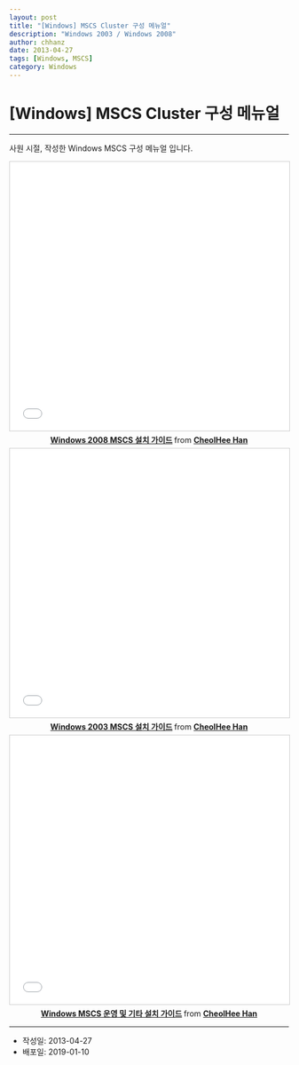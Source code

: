 ```yaml
---
layout: post
title: "[Windows] MSCS Cluster 구성 메뉴얼"
description: "Windows 2003 / Windows 2008"
author: chhanz
date: 2013-04-27
tags: [Windows, MSCS]
category: Windows
---
```


# [Windows] MSCS Cluster 구성 메뉴얼
* * *

사원 시절, 작성한 Windows MSCS 구성 메뉴얼 입니다.   


<center>
<iframe src="//www.slideshare.net/slideshow/embed_code/key/jFi8p3Ux2EDqgP" width="595" height="485" frameborder="0" marginwidth="0" marginheight="0" scrolling="no" style="border:1px solid #CCC; border-width:1px; margin-bottom:5px; max-width: 100%;" allowfullscreen> </iframe> <div style="margin-bottom:5px"> <strong> <a href="//www.slideshare.net/secret/jFi8p3Ux2EDqgP" title="Windows 2008 MSCS 설치 가이드" target="_blank">Windows 2008 MSCS 설치 가이드</a> </strong> from <strong><a href="https://www.slideshare.net/CheolHeeHan2" target="_blank">CheolHee Han</a></strong> </div>

<iframe src="//www.slideshare.net/slideshow/embed_code/key/w1J2JeWEwAQVhy" width="595" height="485" frameborder="0" marginwidth="0" marginheight="0" scrolling="no" style="border:1px solid #CCC; border-width:1px; margin-bottom:5px; max-width: 100%;" allowfullscreen> </iframe> <div style="margin-bottom:5px"> <strong> <a href="//www.slideshare.net/secret/w1J2JeWEwAQVhy" title="Windows 2003 MSCS 설치 가이드" target="_blank">Windows 2003 MSCS 설치 가이드</a> </strong> from <strong><a href="//www.slideshare.net/CheolHeeHan2" target="_blank">CheolHee Han</a></strong> </div>

<iframe src="//www.slideshare.net/slideshow/embed_code/key/4D6REECyEBoRXe" width="595" height="485" frameborder="0" marginwidth="0" marginheight="0" scrolling="no" style="border:1px solid #CCC; border-width:1px; margin-bottom:5px; max-width: 100%;" allowfullscreen> </iframe> <div style="margin-bottom:5px"> <strong> <a href="//www.slideshare.net/secret/4D6REECyEBoRXe" title="Windows MSCS 운영 및 기타 설치 가이드" target="_blank">Windows MSCS 운영 및 기타 설치 가이드</a> </strong> from <strong><a href="https://www.slideshare.net/CheolHeeHan2" target="_blank">CheolHee Han</a></strong> </div>
</center>

* * *

* 작성일: 2013-04-27
* 배포일: 2019-01-10
